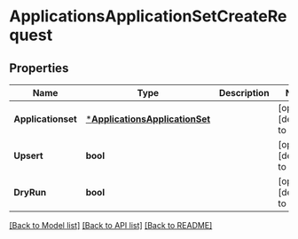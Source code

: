 # ApplicationsApplicationSetCreateRequest

## Properties
Name | Type | Description | Notes
------------ | ------------- | ------------- | -------------
**Applicationset** | [***ApplicationsApplicationSet**](applicationsApplicationSet.md) |  | [optional] [default to null]
**Upsert** | **bool** |  | [optional] [default to null]
**DryRun** | **bool** |  | [optional] [default to null]

[[Back to Model list]](../README.md#documentation-for-models) [[Back to API list]](../README.md#documentation-for-api-endpoints) [[Back to README]](../README.md)

